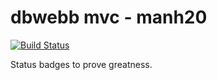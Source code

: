 # dbwebb mvc - manh20

[![Build Status](https://travis-ci.com/scriptcoded/dbwebb-mvc-framework.svg?branch=master)](https://travis-ci.com/scriptcoded/dbwebb-mvc-framework)

Status badges to prove greatness.
